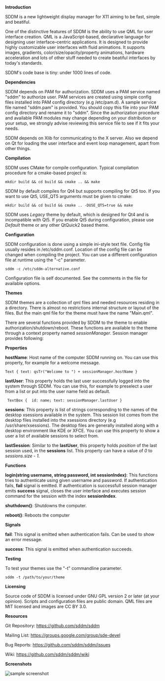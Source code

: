 __Introduction__

SDDM is a new lightweight display manager for X11 aiming to be fast, simple and beatiful.

One of the distinctive features of SDDM is the ability to use QML for user interface creation. QML is a JavaScript-based, declarative language for designing user interface–centric applications. It is designed to provide highly customizable user interfaces with fluid animations. It supports images, gradients, color/size/opacity/property animations, hardware acceleration and lots of other stuff needed to create beatiful interfaces by today's standards.

SDDM's code base is tiny: under 1000 lines of code.

__Dependencies__

SDDM depends on PAM for authorization. SDDM uses a PAM service named "sddm" to authorize user. PAM services are created using simple config files installed into PAM config directory (e.g /etc/pam.d). A sample service file named "sddm.pam" is provided. You should copy this file into your PAM config directory and rename it to "sddm". Since the authorization procedure and available PAM modules may change depending on your distribution or your setup, we strongly advise reviewing this service file to see if it fits your needs.

SDDM depends on Xlib for communicating to the X server. Also we depend on Qt for loading the user interface and event loop management, apart from other things.

__Compilation__

SDDM uses CMake for compile configuration. Typical compilation procedure for a cmake-based project is:

`mkdir build && cd build && cmake .. && make`

SDDM by default compiles for Qt4 but supports compiling for Qt5 too. If you want to use Qt5, USE_QT5 arguments must be given to cmake:

`mkdir build && cd build && cmake .. -DUSE_QT5=true && make`

SDDM uses _Legacy_ theme by default, which is designed for Qt4 and is incompatible with Qt5. If you enable Qt5 during configuration, please use _Default_ theme or any other QtQuick2 based theme.

__Configuration__

SDDM configuration is done using a simple ini-style text file. Config file usually resides in /etc/sddm.conf. Location of the config file can be changed when compiling the project. You can use a different configuration file at runtime using the "-c" parameter.

`sddm -c /etc/sddm-alternative.conf`

Configuration file is self documented. See the comments in the file for available options.

__Themes__

SDDM themes are a collection of qml files and needed resources residing in a directory. There is almost no restrictions internal structure or layout of the files. But the main qml file for the theme must have the name "Main.qml".

There are several functions provided by SDDM to the theme to enable authorization/shutdown/reboot. These functions are available to the theme through a context property named _sessionManager_. Session manager provides following:

__Properties__

__hostName__: Host name of the computer SDDM running on. You can use this property, for example for a welcome message.

`Text { text: qsTr("Welcome to ") + sessionManager.hostName }`

__lastUser__: This property holds the last user successfully logged into the system through SDDM. You can use this, for example to preselect a user from a list or put into the user name field as default.

` TextBox {  id: name; text: sessionManager.lastUser }`

__sessions__: This property is list of strings corresponding to the names of the desktop xsessions available in the system. This session list comes from the desktop files installed into the xsessions directory (e.g /usr/share/xsessions). The desktop files are generally installed along with a desktop environment like KDE or XFCE. You can use this property to show a user a list of available sessions to select from.

__lastSession__: Similar to the __lastUser__, this property holds _position_ of the last session used, in the __sessions__ list. This property can have a value of _0_ to _sessions.size - 1_.

__Functions__

__login(string username, string password, int sessionIndex)__: This functions tries to authenticate using given username and password. If authentication fails, __fail__ signal is emitted. If authentication is successfull session manager emits __success__ signal, closes the user interface and executes session command for the session with the index __sessionIndex__.

__shuthdown()__: Shutdowns the computer.

__reboot()__: Reboots the computer

__Signals__

__fail__: This signal is emitted when authentication fails. Can be used to show an error message.

__success__: This signal is emitted when authentication succeeds.

__Testing__

To test your themes use the "-t" commandline parameter.

`sddm -t /path/to/your/theme`

__Licensing__

Source code of SDDM is licensed under GNU GPL version 2 or later (at your opinion). Scripts and configuration files are public domain. QML files are MIT licensed and images are CC BY 3.0.

__Resources__

Git Repository:
    https://github.com/sddm/sddm

Mailing List:
    https://groups.google.com/group/sde-devel

Bug Reports:
    https://github.com/sddm/sddm/issues

Wiki:
    https://github.com/sddm/sddm/wiki

__Screenshots__

![sample screenshot](http://s14.postimage.org/kkm44obf5/sddm1.png)
